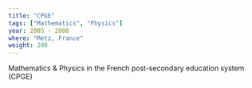 ```yaml
---
title: "CPGE"
tags: ["Mathematics", "Physics"]
year: 2005 - 2008
where: "Metz, France"
weight: 200
---
```

Mathematics & Physics in the French post-secondary education system (CPGE) 